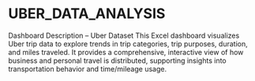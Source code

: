 # UBER_DATA_ANALYSIS
 Dashboard Description – Uber Dataset  This Excel dashboard visualizes Uber trip data to explore trends in trip categories, trip purposes, duration, and miles traveled. It provides a comprehensive, interactive view of how business and personal travel is distributed, supporting insights into transportation behavior and time/mileage usage.
